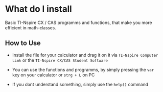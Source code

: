 # What do I install
Basic TI-Nspire CX / CAS programms and functions, that make you more efficient in math-classes.

## How to Use
- Install the file for your calculator and drag it on it via `TI-Nspire Computer Link` or the `TI-Nspire CX/CAS Student Software` 

- You can use the functions and programms, by simply pressing the `var` key on your calculator or `strg + L` on PC

- If you dont understand something, simply use the `help()` command
